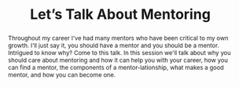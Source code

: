 ---
title: "Let’s Talk About Mentoring"
speaker: Glenn Block
event: CascadiaJS 2018
tags: ["Culture", "Growth"]
abstract: "Throughout my career I've had many mentors who have been critical to my own growth. I'll just say it, you should have a mentor and you should be a mentor. Intrigued to know why? Come to this talk. In this session we'll talk about why you should care about mentoring and how it can help you with your career, how you can find a mentor, the components of a mentor-lationship, what makes a good mentor, and how you can become one."
ytId: WsTYfQXF8MA
layout: talk
---